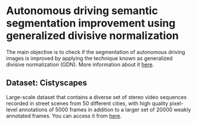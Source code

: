 # Autonomous driving semantic segmentation improvement using generalized divisive normalization

The main objective is to check if the segmentation of autonomous driving images is improved by applying the technique known as generalized divisive normalization (GDN). More information about it [here](https://arxiv.org/abs/1511.06281).

## Dataset: Cistyscapes

Large-scale dataset that contains a diverse set of stereo video sequences recorded in street scenes from 50 different cities, with high quality pixel-level annotations of 5000 frames in addition to a larger set of 20000 weakly annotated frames. You can access it from [here](https://www.cityscapes-dataset.com/).
